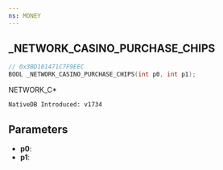 ```yaml
---
ns: MONEY
---
```

## _NETWORK_CASINO_PURCHASE_CHIPS

```c
// 0x3BD101471C7F9EEC
BOOL _NETWORK_CASINO_PURCHASE_CHIPS(int p0, int p1);
```

NETWORK_C*

```
NativeDB Introduced: v1734
```

## Parameters
* **p0**:
* **p1**:
